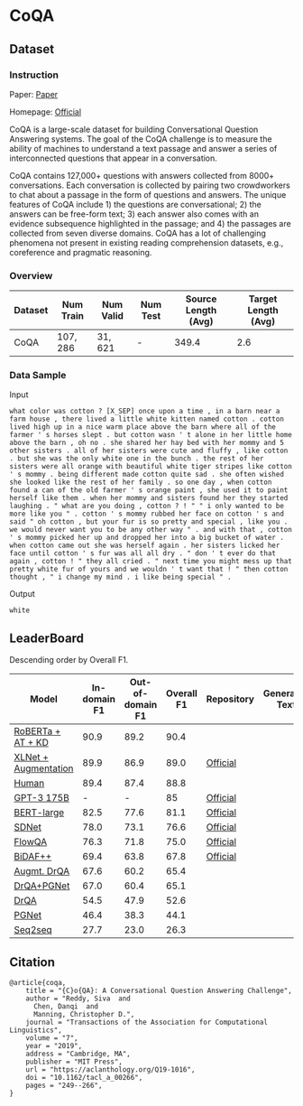 # CoQA

## Dataset

### Instruction

Paper: [Paper](https://arxiv.org/abs/1808.07042)

Homepage: [Official](https://stanfordnlp.github.io/coqa/)

CoQA is a large-scale dataset for building Conversational Question Answering systems. The goal of the CoQA challenge is to measure the ability of machines to understand a text passage and answer a series of interconnected questions that appear in a conversation.

CoQA contains 127,000+ questions with answers collected from 8000+ conversations. Each conversation is collected by pairing two crowdworkers to chat about a passage in the form of questions and answers. The unique features of CoQA include 1) the questions are conversational; 2) the answers can be free-form text; 3) each answer also comes with an evidence subsequence highlighted in the passage; and 4) the passages are collected from seven diverse domains. CoQA has a lot of challenging phenomena not present in existing reading comprehension datasets, e.g., coreference and pragmatic reasoning.

### Overview

| Dataset | Num Train | Num Valid | Num Test | Source Length (Avg) | Target Length (Avg) |
| ------- | --------- | --------- | -------- | ------------------- | ------------------- |
| CoQA    | $107,286$ | $31,621$  | -        | $349.4$             | $2.6$               |

### Data Sample

Input

```
what color was cotton ? [X_SEP] once upon a time , in a barn near a farm house , there lived a little white kitten named cotton . cotton lived high up in a nice warm place above the barn where all of the farmer ' s horses slept . but cotton wasn ' t alone in her little home above the barn , oh no . she shared her hay bed with her mommy and 5 other sisters . all of her sisters were cute and fluffy , like cotton . but she was the only white one in the bunch . the rest of her sisters were all orange with beautiful white tiger stripes like cotton ' s mommy . being different made cotton quite sad . she often wished she looked like the rest of her family . so one day , when cotton found a can of the old farmer ' s orange paint , she used it to paint herself like them . when her mommy and sisters found her they started laughing . " what are you doing , cotton ? ! " " i only wanted to be more like you " . cotton ' s mommy rubbed her face on cotton ' s and said " oh cotton , but your fur is so pretty and special , like you . we would never want you to be any other way " . and with that , cotton ' s mommy picked her up and dropped her into a big bucket of water . when cotton came out she was herself again . her sisters licked her face until cotton ' s fur was all all dry . " don ' t ever do that again , cotton ! " they all cried . " next time you might mess up that pretty white fur of yours and we wouldn ' t want that ! " then cotton thought , " i change my mind . i like being special " .
```

Output

```
white
```

## LeaderBoard

Descending order by Overall F1.

| Model                                                        | In-domain F1 | Out-of-domain F1 | Overall F1 | Repository                                                   | Generated Text |
| ------------------------------------------------------------ | ------------ | ---------------- | ---------- | ------------------------------------------------------------ | -------------- |
| [RoBERTa + AT + KD](https://arxiv.org/pdf/1909.10772.pdf)    | $90.9$       | $89.2$           | $90.4$     |                                                              |                |
| [XLNet + Augmentation](https://github.com/stevezheng23/xlnet_extension_tf) | $89.9$       | $86.9$           | $89.0$     | [Official](https://github.com/stevezheng23/xlnet_extension_tf) |                |
| [Human](https://arxiv.org/abs/1808.07042)                    | $89.4$       | $87.4$           | $88.8$     |                                                              |                |
| [ GPT-3 175B](https://arxiv.org/pdf/2005.14165v4.pdf)        | -            | -                | $85$       | [Official](https://github.com/openai/gpt-3)                  |                |
| [BERT-large](https://arxiv.org/pdf/1810.04805v2.pdf)         | $82.5$       | $77.6$           | $81.1$     | [Official](https://github.com/google-research/bert)          |                |
| [SDNet](https://arxiv.org/pdf/1812.03593v5.pdf)              | $78.0$       | $73.1$           | $76.6$     | [Official](https://github.com/Microsoft/SDNet)               |                |
| [FlowQA](https://arxiv.org/pdf/1810.06683v3.pdf)             | $76.3$       | $71.8$           | $75.0$     | [Official](https://github.com/hsinyuan-huang/FlowQA)         |                |
| [BiDAF++](https://arxiv.org/pdf/1809.10735v2.pdf)            | $69.4$       | $63.8$           | $67.8$     | [Official](https://github.com/my89/co-squac)                 |                |
| [Augmt. DrQA](https://arxiv.org/abs/1808.07042)              | $67.6$       | $60.2$           | $65.4$     |                                                              |                |
| [DrQA+PGNet](https://arxiv.org/abs/1808.07042)               | $67.0$       | $60.4$           | $65.1$     |                                                              |                |
| [DrQA](https://arxiv.org/abs/1808.07042)                     | $54.5$       | $47.9$           | $52.6$     |                                                              |                |
| [PGNet](https://arxiv.org/abs/1808.07042)                    | $46.4$       | $38.3$           | $44.1$     |                                                              |                |
| [Seq2seq](https://arxiv.org/abs/1808.07042)                  | $27.7$       | $23.0$           | $26.3$     |                                                              |                |

## Citation

```
@article{coqa,
    title = "{C}o{QA}: A Conversational Question Answering Challenge",
    author = "Reddy, Siva  and
      Chen, Danqi  and
      Manning, Christopher D.",
    journal = "Transactions of the Association for Computational Linguistics",
    volume = "7",
    year = "2019",
    address = "Cambridge, MA",
    publisher = "MIT Press",
    url = "https://aclanthology.org/Q19-1016",
    doi = "10.1162/tacl_a_00266",
    pages = "249--266",
}
```

